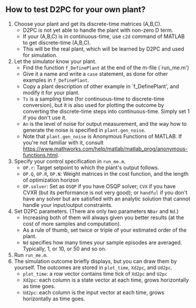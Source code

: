 ## How to test D2PC for your own plant?

1. Choose your plant and get its discrete-time matrices (A,B,C).
   - D2PC is not yet able to handle the plant with non-zero D term.
   - If your (A,B,C) is in continuous-time, use `c2d` command of MATLAB to get discrete-time (A,B,C). 
   - This will be the real plant, which will be learned by D2PC and used for simulation.
2. Let the simulator know your plant.
   - Find the function `f_DefinePlant` at the end of the m-file (`run_me.m')
   - Give it a name and write a `case` statement, as done for other examples in `f_DefinePlant`.
   - Copy a plant description of other example in `f_DefinePlant', and modify it for your plant.
   - `Ts` is a sampling time (for continuous-time to discrete-time conversion), but it is also used for plotting the outcome by converting the discrete-time steps into continuous-time. Simply set 1 if you don't use it.
   - `An` is the level of noise for output measurement, and the way how to generate the noise is specified in `plant.gen_noise`.
   - Note that `plant.gen_noise` is Anonymous Functions of MATLAB. If you're not familiar with it, consult https://www.mathworks.com/help/matlab/matlab_prog/anonymous-functions.html.
3. Specify your control specification in `run_me.m`.
   - `OP.r`: Target setpoint to which the plant's output follows.
   - `OP.Q`, `OP.R`, `OP.N`: Weight matrices in the cost function, and the length of optimization horizon
   - `OP.solver`: Set as `OSQP` if you have OSQP solver; `CVX` if you have CVXR (but its performance is not very good); or `handful` if you don't have any solver but are satisfied with an analytic solution that cannot handle your input/output constraints.
4. Set D2PC parameters. (There are only two parameters `NBar` and `Nd`.)
   - Increasing both of them will always given you better results (at the cost of more samples and computation).
   - As a rule of thumb, set twice or triple of your estimated order of the plant.
   - `Nd` specifies how many times your sample episodes are averaged. Typically, 1, or 10, or 50 and so on.
5. Run `run_me.m`.
6. The simulation outcome briefly displays, but you can draw them by yourself. The outcomes are stored in `plot_time`, `Xd2pc`, and `Ud2pc`.
   - `plot_time`: a row vector contains time tick of `Xd2pc` and `U2pc`
   - `Xd2pc`: each column is a state vector at each time, grows horizontally as time goes.
   - `Ud2pc`: each column is the input vector at each time, grows horizontally as time goes.





